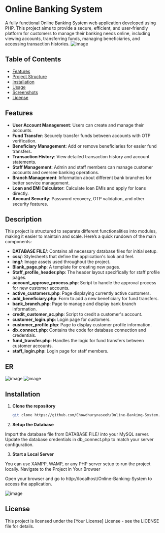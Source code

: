 # Online Banking System
A fully functional Online Banking System web application developed using PHP. This project aims to provide a secure, efficient, and user-friendly platform for customers to manage their banking needs online, including viewing accounts, transferring funds, managing beneficiaries, and accessing transaction histories.
![image](https://github.com/user-attachments/assets/7e2d607e-2181-4895-a380-b8e227c0154b)

## Table of Contents
- [Features](#features)
- [Project Structure](#project-structure)
- [Installation](#installation)
- [Usage](#usage)
- [Screenshots](#screenshots)
- [License](#license)

## Features
- **User Account Management**: Users can create and manage their accounts.
- **Fund Transfer**: Securely transfer funds between accounts with OTP verification.
- **Beneficiary Management**: Add or remove beneficiaries for easier fund transfers.
- **Transaction History**: View detailed transaction history and account statements.
- **Staff Management**: Admin and staff members can manage customer accounts and oversee banking operations.
- **Branch Management**: Information about different bank branches for better service management.
- **Loan and EMI Calculator**: Calculate loan EMIs and apply for loans directly.
- **Account Security**: Password recovery, OTP validation, and other security features.


## Description

This project is structured to separate different functionalities into modules, making it easier to maintain and scale. Here’s a quick rundown of the main components:

- **DATABASE FILE/**: Contains all necessary database files for initial setup.
- **css/**: Stylesheets that define the application's look and feel.
- **img/**: Image assets used throughout the project.
- **Blank_page.php**: A template for creating new pages.
- **Staff_profile_header.php**: The header layout specifically for staff profile pages.
- **account_approve_process.php**: Script to handle the approval process for new customer accounts.
- **active_customers.php**: Page displaying currently active customers.
- **add_beneficiary.php**: Form to add a new beneficiary for fund transfers.
- **bank_branch.php**: Page to manage and display bank branch information.
- **credit_customer_ac.php**: Script to credit a customer's account.
- **customer_login.php**: Login page for customers.
- **customer_profile.php**: Page to display customer profile information.
- **db_connect.php**: Contains the code for database connection and credentials.
- **fund_transfer.php**: Handles the logic for fund transfers between customer accounts.
- **staff_login.php**: Login page for staff members.



## ER
![image](https://github.com/user-attachments/assets/1d5aeb03-4137-4f95-9235-7b133b45f32b)
![image](https://github.com/user-attachments/assets/ddea037d-911d-4d8c-a513-9d4832ad9e8c)



## Installation

1. **Clone the repository**  
   ```bash
   git clone https://github.com/Chowdhurynaseeh/Online-Banking-System.git

2. **Setup the Database**

Import the database file from DATABASE FILE/ into your MySQL server.
Update the database credentials in db_connect.php to match your server configuration.

3. **Start a Local Server**

You can use XAMPP, WAMP, or any PHP server setup to run the project locally.
Navigate to the Project in Your Browser

Open your browser and go to http://localhost/Online-Banking-System to access the application.

![image](https://github.com/user-attachments/assets/a89f877a-c533-4778-8829-326862521b6b)


## License

This project is licensed under the [Your License] License - see the LICENSE file for details.


